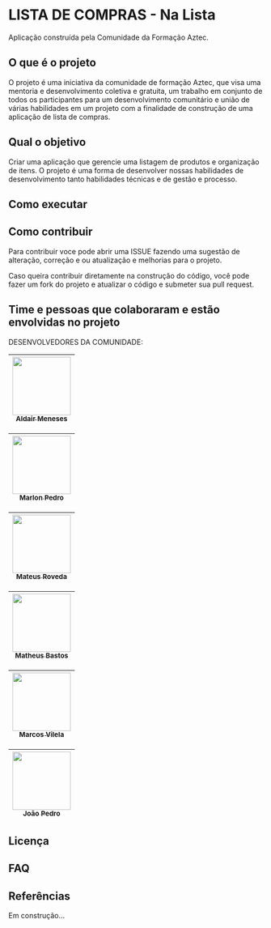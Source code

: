 # LISTA DE COMPRAS - Na Lista

Aplicação construída pela Comunidade da Formação Aztec.

## O que é o projeto

O projeto é uma iniciativa da comunidade de formação Aztec, que visa uma mentoria e desenvolvimento coletiva e gratuita, um trabalho em conjunto
de todos os participantes para um desenvolvimento comunitário e união de várias habilidades em um projeto com a finalidade de construção
de uma aplicação de lista de compras.


## Qual o objetivo

Criar uma aplicação que gerencie uma listagem de produtos e organização de itens. O projeto é uma forma de desenvolver nossas
habilidades de desenvolvimento tanto habilidades técnicas e de gestão e processo.


## Como executar


## Como contribuir

Para contribuir voce pode abrir uma ISSUE fazendo uma sugestão de alteração, correção e ou atualização e melhorias para o projeto.

Caso queira contribuir diretamente na construção do código, você pode fazer um fork do projeto e atualizar o código e submeter sua pull request.

## Time e pessoas que colaboraram e estão envolvidas no projeto

DESENVOLVEDORES DA COMUNIDADE:

[<img src="https://avatars.githubusercontent.com/u/81881279?v=4" width=115 > <br> <sub> Aldair Meneses </sub>](https://github.com/aldair-meneses) |
| :---: |

[<img src="https://avatars.githubusercontent.com/u/88408608?v=4" width=115 > <br> <sub> Marlon Pedro </sub>](https://github.com/marlonpedro) |
| :---: |

[<img src="https://avatars.githubusercontent.com/u/22747307?v=4" width=115 > <br> <sub> Mateus Roveda </sub>](https://github.com/mateusrovedaa) |
| :---: |

[<img src="https://avatars.githubusercontent.com/u/6350505?v=4" width=115 > <br> <sub> Matheus Bastos </sub>](https://github.com/mblithium) |
| :---: |

[<img src="https://avatars.githubusercontent.com/u/87045821?v=4" width=115 > <br> <sub> Marcos Vilela </sub>](https://github.com/marcosvile) |
| :---: |

[<img src="https://avatars.githubusercontent.com/u/87131266?v=4" width=115 > <br> <sub> João Pedro </sub>](https://github.com/JoaoPedro-Sampaio) |
| :---: |

## Licença


## FAQ


## Referências



Em construção...
